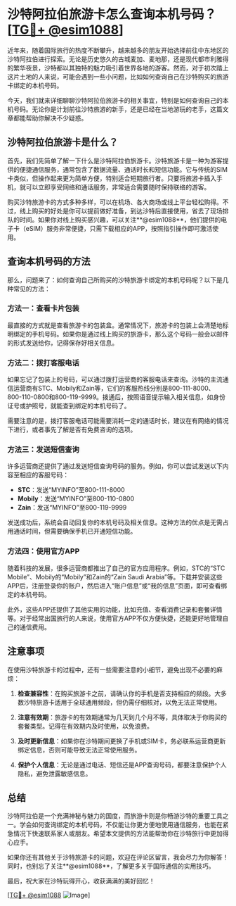 # 沙特阿拉伯旅游卡怎么查询本机号码？[[TG💪+ @esim1088](https://t.me/s/esim1088)]

近年来，随着国际旅行的热度不断攀升，越来越多的朋友开始选择前往中东地区的沙特阿拉伯进行探索。无论是历史悠久的古城麦加、麦地那，还是现代都市利雅得的繁华夜景，沙特都以其独特的魅力吸引着世界各地的游客。然而，对于初次踏上这片土地的人来说，可能会遇到一些小问题，比如如何查询自己在沙特购买的旅游卡绑定的本机号码。

今天，我们就来详细聊聊沙特阿拉伯旅游卡的相关事宜，特别是如何查询自己的本机号码。无论你是计划前往沙特旅游的新手，还是已经在当地游玩的老手，这篇文章都能帮助你解决不少疑惑。

## 沙特阿拉伯旅游卡是什么？

首先，我们先简单了解一下什么是沙特阿拉伯旅游卡。沙特旅游卡是一种为游客提供的便捷通信服务，通常包含了数据流量、通话时长和短信功能。它与传统的SIM卡类似，但操作起来更为简单方便，特别适合短期旅行者。只要将旅游卡插入手机，就可以立即享受网络和通话服务，非常适合需要随时保持联络的游客。

购买沙特旅游卡的方式多种多样，可以在机场、各大商场或线上平台轻松购得。不过，线上购买的好处是你可以提前做好准备，到达沙特后直接使用，省去了现场排队的时间。如果你对线上购买感兴趣，可以关注**@esim1088**，他们提供的电子卡（eSIM）服务非常便捷，只需下载相应的APP，按照指引操作即可激活使用。

## 查询本机号码的方法

那么，问题来了：如何查询自己所购买的沙特旅游卡绑定的本机号码呢？以下是几种常见的方法：

### 方法一：查看卡片包装

最直接的方式就是查看旅游卡的包装盒。通常情况下，旅游卡的包装上会清楚地标明绑定的手机号码。如果你是通过线上购买的旅游卡，那么这个号码一般会以邮件的形式发送给你，记得保存好相关信息。

### 方法二：拨打客服电话

如果忘记了包装上的号码，可以通过拨打运营商的客服电话来查询。沙特的主流通信运营商有STC、Mobily和Zain等，它们的客服热线分别是800-111-8000、800-110-0800和800-119-9999。拨通后，按照语音提示输入相关信息，如身份证号或护照号，就能查到绑定的本机号码了。

需要注意的是，拨打客服电话可能需要消耗一定的通话时长，建议在有网络的情况下进行，或者事先了解是否有免费咨询的选项。

### 方法三：发送短信查询

许多运营商还提供了通过发送短信查询号码的服务。例如，你可以尝试发送以下内容至相应的客服号码：

- **STC**：发送“MYINFO”至800-111-8000
- **Mobily**：发送“MYINFO”至800-110-0800
- **Zain**：发送“MYINFO”至800-119-9999

发送成功后，系统会自动回复你的本机号码及相关信息。这种方法的优点是无需占用通话时间，但需要确保手机已开通短信功能。

### 方法四：使用官方APP

随着科技的发展，很多运营商都推出了自己的官方应用程序。例如，STC的“STC Mobile”、Mobily的“Mobily”和Zain的“Zain Saudi Arabia”等。下载并安装这些APP后，注册登录你的账户，然后进入“账户信息”或“我的信息”页面，即可查看绑定的本机号码。

此外，这些APP还提供了其他实用的功能，比如充值、查看消费记录和套餐详情等。对于经常出国旅行的人来说，使用官方APP不仅方便快捷，还能更好地管理自己的通信费用。

## 注意事项

在使用沙特旅游卡的过程中，还有一些需要注意的小细节，避免出现不必要的麻烦：

1. **检查兼容性**：在购买旅游卡之前，请确认你的手机是否支持相应的频段。大多数沙特旅游卡适用于全球通用频段，但仍需仔细核对，以免无法正常使用。

2. **注意有效期**：旅游卡的有效期通常为几天到几个月不等，具体取决于你购买的套餐类型。记得在有效期内及时使用，以免浪费。

3. **及时更新信息**：如果你在沙特期间更换了手机或SIM卡，务必联系运营商更新绑定信息，否则可能导致无法正常使用服务。

4. **保护个人信息**：无论是通过电话、短信还是APP查询号码，都要注意保护个人隐私，避免泄露敏感信息。

## 总结

沙特阿拉伯是一个充满神秘与魅力的国度，而旅游卡则是你畅游沙特的重要工具之一。学会如何查询绑定的本机号码，不仅能让你更方便地使用通信服务，也能在紧急情况下快速联系家人或朋友。希望本文提供的方法能帮助你在沙特旅行中更加得心应手。

如果你还有其他关于沙特旅游卡的问题，欢迎在评论区留言，我会尽力为你解答！同时，也别忘了关注**@esim1088**，了解更多关于国际通信的实用技巧。

最后，祝大家在沙特玩得开心，收获满满的美好回忆！

[[TG💪+ @esim1088](https://t.me/s/esim1088) ![Image](https://i.postimg.cc/4NQfJmqS/Snipaste-2025-05-13-00-14-12.png)]